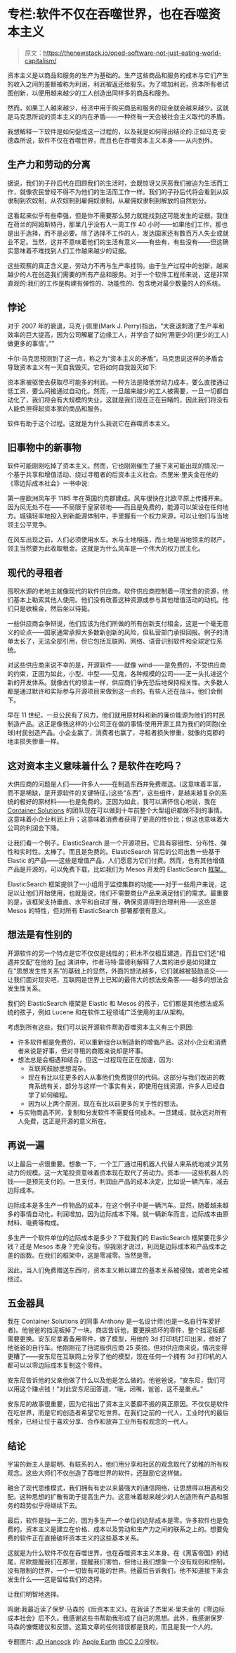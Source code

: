 # 专栏:软件不仅在吞噬世界，也在吞噬资本主义

> 原文：<https://thenewstack.io/oped-software-not-just-eating-world-capitalism/>

资本主义是以商品和服务的生产为基础的。生产这些商品和服务的成本与它们产生的收入之间的差额被称为利润，利润被返还给股东。为了增加利润，资本所有者试图创新，以便用越来越少的工人创造出同样多的商品和服务。

然而，如果工人越来越少，经济中用于购买商品和服务的现金就会越来越少。这就是马克思所说的资本主义的内在矛盾——一种终有一天会被社会主义取代的矛盾。

我想解释一下软件是如何促成这一过程的，以及我是如何得出结论的:正如马克·安德森所说，软件不仅在吞噬世界，而且也在吞噬资本主义本身——从内到外。

## 生产力和劳动的分离

据说，我们的子孙后代在回顾我们的生活时，会既惊讶又厌恶我们被迫为生活而工作，就像农民曾经不得不为他们的生活而工作一样。我们的子孙后代将会看到从奴隶制到农奴制，从农奴制到雇佣奴隶制，从雇佣奴隶制到解放的自然划分。

这看起来似乎有些牵强，但是你不需要那么努力就能找到这可能发生的证据。我住在荷兰的阿姆斯特丹，那里几乎没有人一周工作 40 小时——如果他们工作，那也是出于选择，而不是必要。除了选择不工作的人，发达国家还有数百万人失业或就业不足。当然，这并不意味着他们的生活有意义——有些有，有些没有——但这确实意味着不难找到人们工作越来越少的证据。

这些观察的真正含义是，劳动力不再与生产率挂钩。由于生产过程中的创新，越来越少的人在创造我们需要的所有产品和服务。对于一个软件工程师来说，这是非常直观的:我们的工作是构建有弹性的、功能性的、包含绝对最少数量的人的系统。

## 悖论

对于 2007 年的衰退，马克·j·佩里(Mark J. Perry)指出，“大衰退刺激了生产率和效率的巨大提高，因为公司解雇了边缘工人，并学会了如何‘用更少的(更少的工人)做更多的事情’。”"

卡尔·马克思预测到了这一点，称之为“资本主义的矛盾”。马克思说这样的矛盾会导致资本主义有一天自我毁灭。它将如何自我毁灭如下:

资本家被驱使去获取尽可能多的利润。一种方法是降低劳动力成本，要么直接通过低工资，要么间接通过自动化。然而，一旦越来越少的工人被需要，一旦一切都自动化了，我们将会有大规模的失业，这就是我们现在正在目睹的，因此我们将没有人能负担得起资本家的商品和服务。

软件有助于这个过程。这就是为什么我说它在吞噬资本主义。

## 旧事物中的新事物

软件可能刚刚吃掉了资本主义。然而，它也刚刚催生了接下来可能出现的情况:一个基于共享和增值活动、绕过寻租者的后资本主义社会。杰里米·里夫金在他的《零边际成本社会》一书中说:

第一座欧洲风车于 1185 年在英国约克郡建成。风车很快在北欧平原上传播开来。因为风无处不在——不局限于皇家领地——而且是免费的，能源可以架设在任何地方。城镇轻率地投入到新能源体制中，手里握有一个权力来源，可以让他们与当地领主公平竞争。

在风车出现之前，人们必须使用水车。水与土地相连，而土地是当地领主的财产，领主当然要为此收取租金。这就是为什么风车是一个伟大的权力民主化。

## 现代的寻租者

囤积水源的老地主就像现代的软件供应商。软件供应商控制着一项宝贵的资源，他们基本上勒索其他人使用。他们没有改善这种资源或参与其他增值活动的动机。他们只是收租金，然后坐以待毙。

一些供应商会争辩说，他们应该为他们所做的所有创新支付租金。这是一个毫无意义的论点——国家通常承担大多数新创新的风险，但私营部门承担回报。例子的清单太长了，无法全部引用，但它包括互联网、网络、语音识别软件和全球定位系统。

对这些供应商来说不幸的是，开源软件——就像 wind——是免费的，不受供应商的约束，正因为如此，小型、中型——见鬼，各种规模的公司——正一头扎进这个新的开发体系。就像古代的领主一样，供应商们争先恐后地保持相关性。大多数人都是通过默许和实际参与开源项目来做到这一点的。有些人还在战斗。他们会倒下。

早在 11 世纪，一旦公民有了风力，他们就用原材料和新的廉价能源为他们的村民制造产品。这正是像我这样的小公司正在做的事情:使用开源工具为我们的同胞(全球)村民创造产品。小企业赢了，消费者也赢了，寻租者损失惨重，就像约克郡的地主损失惨重一样。

## 这对资本主义意味着什么？是软件在吃吗？

大供应商的问题是人们——许多人——在制造东西并免费赠送。(这意味着丰富，而不是稀缺，是开源软件的关键特征。)这些“东西”，这些组件，是越来越复杂的系统的极好的原材料——也是免费的。正因为如此，我可以满怀信心地说，我在 [Container Solutions](http://container-solutions.com/) 的团队现在可以做到十年前整个大型组织都做不到的事情。这意味着小企业利润上升；这意味着消费者获得了更高的性价比；但这也意味着大公司的利润会下降。

让我们看一个例子。ElasticSearch 是一个开源项目。它具有容错性、分布性、弹性和实时性。太棒了。而且是免费的。ElasticSearch 背后的公司出售一些基于 Elastic 的产品——这些是增值产品，人们愿意为它们付费。然而，也有其他增值产品是开源的，可以免费下载，比如我们为 Mesos 开发的 ElasticSearch [框架。](https://github.com/mesos/elasticsearch)

ElasticSearch 框架提供了一小组用于监控集群的功能——对于一些用户来说，这足以让他们开始使用，也就是说，他们不需要商业产品来满足他们的需求。最重要的是，该框架支持垂直、水平和自动扩展，确保资源得到合理利用——这些是 Mesos 的特性，但对所有 ElasticSearch 部署都很有意义。

## 想法是有性别的

开源软件的另一个特点是它不仅仅是线性的；积木不仅相互建造，而且它们还“相遇并交配”在他的 [Ted](http://www.ted.com/talks/matt_ridley_when_ideas_have_sex?language=en) 演讲中，作者马特·雷德利解释了人类的进步是如何建立在“思想发生性关系”的基础上的显然，外面的想法越多，它们就越被鼓励滥交——让我们面对现实吧，互联网是世界上已知的最伟大的想法皮条客——越多的想法会发生性关系。

我们的 ElasticSearch 框架是 Elastic 和 Mesos 的孩子，它们都是其他想法或系统的孩子，例如 Lucene 和在软件工程领域广泛使用的主/从架构。

考虑到所有这些，我们可以说开源软件帮助吞噬资本主义有三个原因:

*   许多软件都是免费的，可以重新组合以制造新的增值产品。这对小企业和消费者来说是好事，但对寻租的商贩来说却是坏事。
*   想法总是会相遇和结合，但这一过程现在正在加速，因为:
    *   互联网鼓励思想混杂。
    *   现在有比以往更多的人从事他们免费提供的代码。这部分与我们改进的教育系统有关，部分与这样一个事实有关，即使用在线资源，许多人已经自学了如何编程。
    *   因为以上两个原因，现在有比以前更多的关于性的想法。
*   与实物商品不同，复制和分发软件不需要任何成本。一旦建成，就永远对所有人免费，这正是开源的意义所在。

## 再说一遍

以上最后一点很重要。想象一下，一个工厂通过用机器人代替人来系统地减少其劳动力的规模。这一大笔投资意味着资本现在取代了劳动力。资本——这些机器人的钱——是预先支付的。一旦支付，利润由产品的成本决定，比如说一辆汽车，减去边际成本。

边际成本是多生产一件物品的成本，在这个例子中是一辆汽车。显然，随着越来越多的事情自动化，利润增加，因为边际成本下降。就一辆新车而言，边际成本由原材料、电费等构成。

多生产一个软件单位的边际成本是多少？下载我们的 ElasticSearch 框架要花多少钱？还是 Mesos 本身？完全没有。但我刚才说过，利润是边际成本和产品成本之差的函数。在我们的框架中，这是零减零。当然是零。

因此，当人们免费赠送东西时，资本主义赖以建立的基本关系被侵蚀，或者完全被绕过。

## 五金器具

我在 Container Solutions 的同事 Anthony 是一名设计师(也是一名自行车爱好者)。他爸爸的挡泥板掉了一块。商店告诉他，要更换损坏的零件，整个挡泥板都需要更换。安东尼拿着备用零件，做了模型，用他的 3d 打印机打印出来，修好了他爸爸的自行车。他刚刚花了挡泥板供应商 25 英镑。但对供应商来说，情况变得更糟了——安东尼在互联网上分享了他的模型，现在任何一个拥有 3d 打印机的人都可以以零边际成本复制这个零件。

安东尼告诉他的父亲他做了什么以及他是怎么做的。他爸爸说，“安东尼，我们可以用这个赚点钱！”对此安东尼回答道，“哦，闭嘴，爸爸，这不是重点。”

安东尼的故事很重要，因为它指出了资本主义萎靡不振的真正原因。不仅仅是软件在吃世界，而是它的创造者希望它吃世界。在我们之前的一代人，工业时代的最后残余，已经让位于喜欢分享、合作和放弃工业所有权观念的一代人。

## 结论

宇宙的新主人是聪明、有联系的人，他们用分享和社区的观念取代了幼稚的所有权观念。这些大师们不仅创造了吞噬世界的软件，还鼓励它这样做。

融合了现代思维模式，我们拥有有史以来最强大的通信网络，让思想得以相遇和交配。这种思想的扩散有助于提高生产力。这意味着越来越少的人创造所有产品和服务的趋势似乎将继续下去。

最后，软件是独一无二的，因为多生产一个单位的边际成本是零。许多软件也是免费的。资本主义是建立在价格、成本以及劳动和生产力之间的联系之上的。想要免费的软件正在直接破坏资本主义的这些基本关系。

这就是为什么软件不仅在吞噬世界，也在吞噬资本主义本身。在《黑客帝国》的结尾，尼欧提醒我们在那里，提醒我们害怕，但他让我们想象一个没有规则和控制，没有限制的世界，一个一切皆有可能的世界。他最后告诉我们，他不知道接下来会发生什么——这是留给我们的选择。

让我们明智地选择。

鸣谢:我最近读了保罗·马森的《后资本主义》。在我读了杰里米·里夫金的《零边际成本社会》后不久。我感谢这些书帮助我形成了自己的思想。此外，我感谢保罗·马森的慷慨建议和反馈。这篇文章的任何错误都是我的，而且是我一个人的。

专题图片: [JD Hancock](https://www.flickr.com/photos/jdhancock/) 的: [Apple Earth](https://www.flickr.com/photos/jdhancock/3653177703/in/photolist-6yPust-jq8ouH-7179o-ffkwRW-ch8suW-cFb9Am-ch8t4W-9trGAF-8T6We-cCg8gy-cTb5j-8T7qg-8Rc2oe-6azCE2-6eMzgv-ch8rR9-9GzoFH-8T7qf-ftodF-ch8s6f-5CXKZs-6mDG1T-8T6Wg-dZdKSH-5Ub9MW-9mmZWk-d6mHnY-4BwBee-aqdh6h-aqdgpC-82C3Ly-e4SNWk-aqaACe-8fRDRs-jzm1fa-3Nt1cv-amWseb-6hvK8R-rBrMEF-ch8rFm-orSMhR-8d5KvQ-85NxvD-sfo7nK-86GqrJ-4VUDUs-f4osi6-ch8t25-hVe18-pNShKT) 由[CC 2.0](https://creativecommons.org/licenses/by/2.0/)授权。

<svg xmlns:xlink="http://www.w3.org/1999/xlink" viewBox="0 0 68 31" version="1.1"><title>Group</title> <desc>Created with Sketch.</desc></svg>
